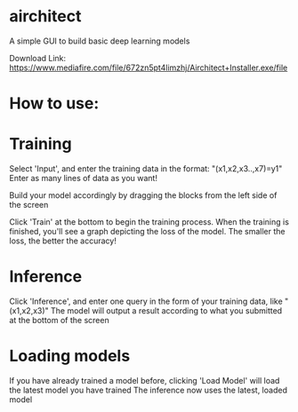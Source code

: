 # airchitect
A simple GUI to build basic deep learning models

Download Link:
https://www.mediafire.com/file/672zn5pt4limzhj/Airchitect+Installer.exe/file

# How to use:

# Training
Select 'Input', and enter the training data in the format: "(x1,x2,x3..,x7)=y1"
Enter as many lines of data as you want!

Build your model accordingly by dragging the blocks from the left side of the screen

Click 'Train' at the bottom to begin the training process.
When the training is finished, you'll see a graph depicting the loss of the model.
The smaller the loss, the better the accuracy!

# Inference
Click 'Inference', and enter one query in the form of your training data, like "(x1,x2,x3)"
The model will output a result according to what you submitted at the bottom of the screen

# Loading models
If you have already trained a model before, clicking 'Load Model' will load the latest model you have trained
The inference now uses the latest, loaded model


